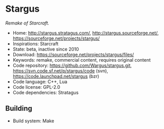 # Stargus

_Remake of Starcraft._

- Home: http://stargus.stratagus.com/, http://stargus.sourceforge.net/, https://sourceforge.net/projects/stargus/
- Inspirations: Starcraft
- State: beta, inactive since 2010
- Download: https://sourceforge.net/projects/stargus/files/
- Keywords: remake, commercial content, requires original content
- Code repository: https://github.com/Wargus/stargus.git, https://svn.code.sf.net/p/stargus/code (svn), https://code.launchpad.net/stargus (bzr)
- Code language: C++, Lua
- Code license: GPL-2.0
- Code dependencies: Stratagus

## Building

- Build system: Make
